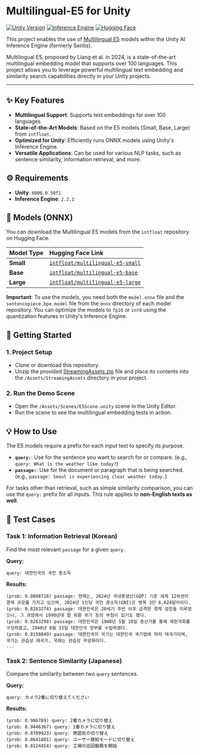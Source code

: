 # Multilingual-E5 for Unity

[![Unity Version](https://img.shields.io/badge/Unity-6000.0.50f1+-black.svg?style=for-the-badge&logo=unity)](https://unity.com/)
[![Inference Engine](https://img.shields.io/badge/Inference-2.2.1-blue.svg?style=for-the-badge)](https://docs.unity3d.com/Packages/com.unity.sentis@latest)
[![Hugging Face](https://img.shields.io/badge/%F0%9F%A4%97%20Hugging%20Face-Models-yellow.svg?style=for-the-badge)]([https://huggingface.co/intfloat](https://huggingface.co/collections/intfloat/multilingual-e5-text-embeddings-67b2b8bb9bff40dec9fb3534))

This project enables the use of [Multilingual E5](https://arxiv.org/abs/2402.05672) models within the Unity AI Inference Engine (formerly Sentis).

Multilingual E5, proposed by Liang et al. in 2024, is a state-of-the-art multilingual embedding model that supports over 100 languages. This project allows you to leverage powerful multilingual text embedding and similarity search capabilities directly in your Unity projects.

---

## ✨ Key Features

- **Multilingual Support**: Supports text embeddings for over 100 languages.
- **State-of-the-Art Models**: Based on the E5 models (Small, Base, Large) from `intfloat`.
- **Optimized for Unity**: Efficiently runs ONNX models using Unity's Inference Engine.
- **Versatile Applications**: Can be used for various NLP tasks, such as sentence similarity, information retrieval, and more.

## ⚙️ Requirements

- **Unity**: `6000.0.50f1`
- **Inference Engine**: `2.2.1`

## 🧠 Models (ONNX)

You can download the Multilingual E5 models from the `intfloat` repository on Hugging Face.

| Model Type | Hugging Face Link |
| :--- | :--- |
| **Small** | [`intfloat/multilingual-e5-small`](https://huggingface.co/intfloat/multilingual-e5-small) |
| **Base** | [`intfloat/multilingual-e5-base`](https://huggingface.co/intfloat/multilingual-e5-base) |
| **Large** | [`intfloat/multilingual-e5-large`](https://huggingface.co/intfloat/multilingual-e5-large) |

**Important**: To use the models, you need both the `model.onnx` file and the `sentencepiece.bpe.model` file from the `onnx` directory of each model repository. You can optimize the models to `fp16` or `int8` using the quantization features in Unity's Inference Engine.

## 🚀 Getting Started

### 1. Project Setup

- Clone or download this repository.
- Unzip the provided [StreamingAssets.zip](https://drive.google.com/file/d/1j_YW7SJTRZM0DwN8nugjjYO-9XE_h2OK/view?usp=sharing) file and place its contents into the `/Assets/StreamingAssets` directory in your project.

### 2. Run the Demo Scene

- Open the `/Assets/Scenes/E5Scene.unity` scene in the Unity Editor.
- Run the scene to see the multilingual embedding tests in action.

## 💡 How to Use

The E5 models require a prefix for each input text to specify its purpose.

- **`query:`**: Use for the sentence you want to search for or compare. (e.g., `query: What is the weather like today?`)
- **`passage:`**: Use for the document or paragraph that is being searched. (e.g., `passage: Seoul is experiencing clear weather today.`)

For tasks other than retrieval, such as simple similarity comparison, you can use the `query:` prefix for all inputs. This rule applies to **non-English texts as well**.

## 🧪 Test Cases

### Task 1: Information Retrieval (Korean)

Find the most relevant `passage` for a given `query`.


**Query:**

```
query: 대한민국의 국민 총소득
```

**Results:**
```
(prob: 0.8888728) passage: 현재는, 2024년 국내총생산(GDP) 기준 세계 12위권의 경제 규모를 가지고 있으며, 2024년 1인당 국민 총소득(GNI)은 명목 3만 6,624달러이다.
(prob: 0.8283274) passage: 대한민국은 20세기 후반 이후 급격한 경제 성장을 이루었으나, 그 과정에서 1990년대 말 외환 위기 등의 부침이 있기도 했다.
(prob: 0.8263298) passage: 대한민국은 1948년 5월 10일 총선거를 통해 제헌국회를 구성하였고, 1948년 8월 15일 대한민국 정부를 수립하였다.
(prob: 0.8158849) passage: 대한민국의 국기는 대한민국 국기법에 따라 태극기이며, 국가는 관습상 애국가, 국화는 관습상 무궁화이다.
...
```

### Task 2: Sentence Similarity (Japanese)

Compare the similarity between two `query` sentences.

**Query:**
```
query: カメラ2番に切り替えてください
```

**Results:**
```
(prob: 0.986789) query: 2番カメラに切り替え
(prob: 0.9446367) query: 1番カメラに切り替え
(prob: 0.8789923) query: 雰囲気の切り替え
(prob: 0.8641801) query: ユーザー検知モードに切り替え
(prob: 0.8124454) query: 工場の巡回勤務を開始
```
